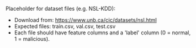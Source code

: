 Placeholder for dataset files (e.g. NSL-KDD):
- Download from: https://www.unb.ca/cic/datasets/nsl.html
- Expected files: train.csv, val.csv, test.csv
- Each file should have feature columns and a 'label' column (0 = normal, 1 = malicious).

